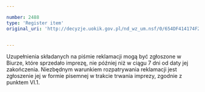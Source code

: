 ```yaml
---

number: 2488
type: 'Register item'
original_uri: 'http://decyzje.uokik.gov.pl/nd_wz_um.nsf/0/654DF414174F2C5CC125790A00426AB7?OpenDocument'


---
```


Uzupełnienia składanych na piśmie reklamacji mogą być zgłoszone w Biurze, które sprzedało imprezę, nie później niż w ciągu 7 dni od daty jej zakończenia. Niezbędnym warunkiem rozpatrywania reklamacji jest zgłoszenie jej w formie pisemnej w trakcie trwania imprezy, zgodnie z punktem VI.1.
